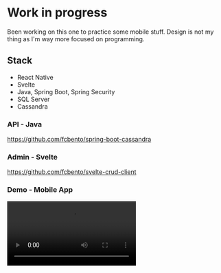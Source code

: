 # Work in progress

Been working on this one to practice some mobile stuff. Design is not my thing as I'm way more focused on programming.

## Stack
- React Native
- Svelte
- Java, Spring Boot, Spring Security
- SQL Server
- Cassandra 

### API - Java
https://github.com/fcbento/spring-boot-cassandra

### Admin - Svelte
https://github.com/fcbento/svelte-crud-client

### Demo - Mobile App

![Alt text](https://thumbs.gfycat.com/GlaringHelplessAbyssiniancat-mobile.mp4)
